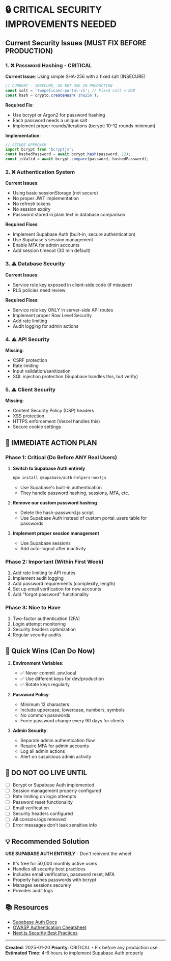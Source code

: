# 🔒 CRITICAL SECURITY IMPROVEMENTS NEEDED

## Current Security Issues (MUST FIX BEFORE PRODUCTION)

### 1. ❌ **Password Hashing - CRITICAL**
**Current Issue**: Using simple SHA-256 with a fixed salt (INSECURE)
```javascript
// CURRENT - INSECURE, DO NOT USE IN PRODUCTION
const salt = 'twopelicans-portal-v1'; // Fixed salt = BAD
const hash = crypto.createHash('sha256');
```

**Required Fix**:
- Use bcrypt or Argon2 for password hashing
- Each password needs a unique salt
- Implement proper rounds/iterations (bcrypt: 10-12 rounds minimum)

**Implementation**:
```javascript
// SECURE APPROACH
import bcrypt from 'bcryptjs';
const hashedPassword = await bcrypt.hash(password, 12);
const isValid = await bcrypt.compare(password, hashedPassword);
```

### 2. ❌ **Authentication System**
**Current Issues**:
- Using basic sessionStorage (not secure)
- No proper JWT implementation
- No refresh tokens
- No session expiry
- Password stored in plain text in database comparison

**Required Fixes**:
- Implement Supabase Auth (built-in, secure authentication)
- Use Supabase's session management
- Enable MFA for admin accounts
- Add session timeout (30 min default)

### 3. ⚠️ **Database Security**
**Current Issues**:
- Service role key exposed in client-side code (if misused)
- RLS policies need review

**Required Fixes**:
- Service role key ONLY in server-side API routes
- Implement proper Row Level Security
- Add rate limiting
- Audit logging for admin actions

### 4. ⚠️ **API Security**
**Missing**:
- CSRF protection
- Rate limiting
- Input validation/sanitization
- SQL injection protection (Supabase handles this, but verify)

### 5. ⚠️ **Client Security**
**Missing**:
- Content Security Policy (CSP) headers
- XSS protection
- HTTPS enforcement (Vercel handles this)
- Secure cookie settings

## 🚀 IMMEDIATE ACTION PLAN

### Phase 1: Critical (Do Before ANY Real Users)
1. **Switch to Supabase Auth entirely**
   ```bash
   npm install @supabase/auth-helpers-nextjs
   ```
   - Use Supabase's built-in authentication
   - They handle password hashing, sessions, MFA, etc.

2. **Remove our custom password hashing**
   - Delete the hash-password.js script
   - Use Supabase Auth instead of custom portal_users table for passwords

3. **Implement proper session management**
   - Use Supabase sessions
   - Add auto-logout after inactivity

### Phase 2: Important (Within First Week)
1. Add rate limiting to API routes
2. Implement audit logging
3. Add password requirements (complexity, length)
4. Set up email verification for new accounts
5. Add "forgot password" functionality

### Phase 3: Nice to Have
1. Two-factor authentication (2FA)
2. Login attempt monitoring
3. Security headers optimization
4. Regular security audits

## 📝 Quick Wins (Can Do Now)

1. **Environment Variables**:
   - ✅ Never commit .env.local
   - ✅ Use different keys for dev/production
   - ✅ Rotate keys regularly

2. **Password Policy**:
   - Minimum 12 characters
   - Include uppercase, lowercase, numbers, symbols
   - No common passwords
   - Force password change every 90 days for clients

3. **Admin Security**:
   - Separate admin authentication flow
   - Require MFA for admin accounts
   - Log all admin actions
   - Alert on suspicious admin activity

## 🔴 DO NOT GO LIVE UNTIL

- [ ] Bcrypt or Supabase Auth implemented
- [ ] Session management properly configured
- [ ] Rate limiting on login attempts
- [ ] Password reset functionality
- [ ] Email verification
- [ ] Security headers configured
- [ ] All console.logs removed
- [ ] Error messages don't leak sensitive info

## 💡 Recommended Solution

**USE SUPABASE AUTH ENTIRELY** - Don't reinvent the wheel
- It's free for 50,000 monthly active users
- Handles all security best practices
- Includes email verification, password reset, MFA
- Properly hashes passwords with bcrypt
- Manages sessions securely
- Provides audit logs

## 📚 Resources
- [Supabase Auth Docs](https://supabase.com/docs/guides/auth)
- [OWASP Authentication Cheatsheet](https://cheatsheetseries.owasp.org/cheatsheets/Authentication_Cheat_Sheet.html)
- [Next.js Security Best Practices](https://nextjs.org/docs/app/building-your-application/configuring/security)

---
**Created**: 2025-01-20
**Priority**: CRITICAL - Fix before any production use
**Estimated Time**: 4-6 hours to implement Supabase Auth properly
